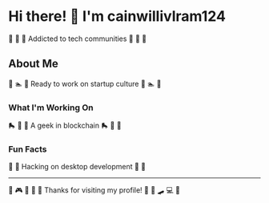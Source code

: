 # Hi there! 👋 I'm cainwillivlram124

🏓 🎪 🥊 Addicted to tech communities 🏓 🎪 🥊

## About Me
🌈 🏊 🎹 Ready to work on startup culture 🌈 🏊 🎹

### What I'm Working On
🛼 🎣 🛶 A geek in blockchain 🛼 🎣 🛶

### Fun Facts
🥋 🎨 Hacking on desktop development 🥋 🎨

---
🏒 🎮 🏸 🏑 🥊 Thanks for visiting my profile! 🎹 🏒 🛹 💻 🎺
